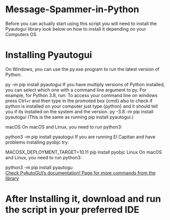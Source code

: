 # Message-Spammer-in-Python
Before you can actually start using this script you will need to install the Pyautogui library look below on how to install it depending on your Computers OS
# Installing Pyautogui
On Windows, you can use the py.exe program to run the latest version of Python:

py -m pip install pyautogui
If you have multiply versions of Python installed, you can select which one with a command line argument to py. For example, for Python 3.8, run:
To access your command line on windows press Ctrl+r and then type in the promoted box {cmd} also to check if python is installed on your computer just type {python} and it should tell you if its installed on the system and the version.
py -3.8 -m pip install pyautogui
(This is the same as running pip install pyautogui.)

macOS
On macOS and Linux, you need to run python3:

python3 -m pip install pyautogui
If you are running El Capitan and have problems installing pyobjc try:

MACOSX_DEPLOYMENT_TARGET=10.11 pip install pyobjc
Linux
On macOS and Linux, you need to run python3:

python3 -m pip install pyautogu <br>
<a href="https://pyautogui.readthedocs.io/en/latest/install.html"> Check PyAutoGUI’s documentation! Page for more commands from the library</a>

# After Installing it, download and run the script in your preferred IDE

